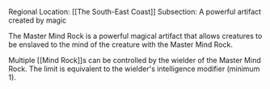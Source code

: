 Regional Location: [[The South-East Coast]]
Subsection: A powerful artifact created by magic

The Master Mind Rock is a powerful magical artifact that allows creatures to be enslaved to the mind of the creature with the Master Mind Rock.

Multiple [[Mind Rock]]s can be controlled by the wielder of the Master Mind Rock. The limit is equivalent to the wielder's intelligence modifier (minimum 1). 